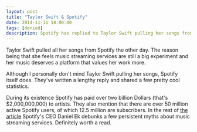 ```yaml
---
layout: post
title: "Taylor Swift & Spotify"
date: 2014-11-11 18:00:00
tags: [denied]
description: Spotify has replied to Taylor Swift pulling her songs from the services. Also, apparently there are over 50 million active Spotify users.
---
```


Taylor Swift pulled all her songs from Spotify the other day. The reason being that she feels music streaming services are still a big experiment and her music deserves a platform that values her work more.

Although I personally don't mind Taylor Swift pulling her songs, Spotify itself does. They've written a lengthy reply and shared a few pretty cool statistics.

<!-- more -->

During its existence Spotify has paid over two billion Dollars (that's $2,000,000,000) to artists. They also mention that there are over 50 million active Spotify users, of which 12.5 million are subscribers. In the rest of [the article](https://news.spotify.com/se/2014/11/11/2-billion-and-counting/) Spotify's CEO Daniel Ek debunks a few persistent myths about music streaming services. Definitely worth a read.
